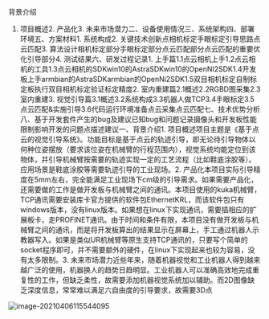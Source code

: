 背景介绍

1. 项目概述2. 产品化3. 未来市场潜力二、设备使用情况三、系统架构四、部署环境五、方案材料1. 系统构成2. 关键技术创新点相机标定手眼标定引导思路点云匹配3. 算法设计相机标定部分手眼标定部分点云匹配部分点云匹配的重要优化引导部分4. 测试结果六、研发过程记录1. 上手篇1.1点云相机上手1.2点云相机的工具1.3点云相机的SDKwin10的AstraSDKwin10的OpenNI2SDK1.4开发板上手armbian的AstraSDKarmbian的OpenNi2SDK1.5双目相机标定自制标定板执行双目相机标定验证标定精度2. 室内重建篇2.1概述2.2RGBD图采集2.3室内重建3. 视觉引导篇3.1概述3.2系统构成3.3机器人做TCP3.4手眼标定3.5点云匹配&实施引导3.6代码运行环境准备点云采集点云匹配七、技术优势分析八、基于开发套件产生的bug及建议已知bug和问题记录摄像头和开发板性能限制影响开发的问题点描述建议一、背景介绍1. 项目概述项目主题是《基于点云的视觉引导系统》。功能目标是基于点云的轨迹引导，即无论待引导物体以何种位姿摆放（要求该位姿在机械臂的行程范围内），视觉系统均能定位到该物体，并引导机械臂按需要的轨迹实现一定的工艺流程（比如鞋底涂胶等）。应用场景是鞋底涂胶等需要轨迹引导的工业现场。2. 产品化本项目实际引导精度在5mm左右，完全能满足工业现场下cm级的引导需求。如果需要产品化，还需要做的工作是做开发板与机械臂之间的通讯。本项目使用的kuka机械臂，TCP通讯需要安装库卡官方提供的软件包EthernetKRL，而该软件包只有windows版本，没有linux版本。如果想在linux下实现通讯，需要插相应的扩展板卡，走PROFINET通讯。由于时间和条件有限，本项目没有做开发板与机械臂之间的通讯，而是将开发板算出的结果显示在屏幕上，手工通过机器人示教器写入。如果是类似UR机械臂等原生支持TCP通讯的，只要写个简单的socket程序即可，并不需要额外的硬件，在linux下实现起来也较为容易，没有太多限制。3. 未来市场潜力近些年来，随着机器视觉和工业机器人得到越来越广泛的使用，机器换人的趋势日趋明显。工业机器人可以准确高效地完成重复性的工作，但缺乏柔性，故需要添加机器视觉系统加以辅助。而2D图像缺乏深度信息，常常难以满足六自由度的引导要求，故需要3D点

![image-20210406115544095](C:\Users\wangxiong\AppData\Roaming\Typora\typora-user-images\image-20210406115544095.png)